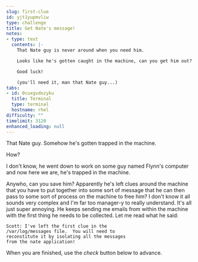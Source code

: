 ```yaml
---
slug: first-clue
id: yjt1yupmvliw
type: challenge
title: Get Nate's message!
notes:
- type: text
  contents: |-
    That Nate guy is never around when you need him.

    Looks like he's gotten caught in the machine, can you get him out?

    Good luck!

    (you'll need it, man that Nate guy...)
tabs:
- id: 0cuxgvdozyku
  title: Terminal
  type: terminal
  hostname: rhel
difficulty: ""
timelimit: 3120
enhanced_loading: null
---
```

That Nate guy.  Somehow he's gotten trapped in the machine.

How?

I don't know, he went down to work on some guy named Flynn's computer and now here we are, he's trapped in the machine.

Anywho, can you save him?  Apparently he's left clues around the machine that you have to put together into some sort of message that he can then pass to  some sort of process on the machine to free him?  I don't know it all sounds very complex and I'm far too manager-y to really understand.  It's all just super annoying.  He keeps sending me emails from within the machine with the first thing he needs to be collected.  Let me read what he said:

```nocopy
Scott: I've left the first clue in the
/var/log/messages file.  You will need to
reconstitute it by isolating all the messages
from the nate application!
```

When you are finished, use the *check* button below to advance.

